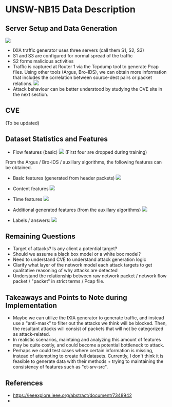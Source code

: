 # UNSW-NB15 Data Description

## Server Setup and Data Generation
![](https://hackmd.io/_uploads/HJdH4Xtrn.gif)
* IXIA traffic generator uses three servers (call them S1, S2, S3)
* S1 and S3 are configured for normal spread of the traffic
* S2 forms malicious activities
* Traffic is captured at Router 1 via the Tcpdump tool to generate Pcap files. Using other tools (Argus, Bro-IDS), we can obtain more information that includes the correlation between source-dest pairs or packet relations.
![](https://hackmd.io/_uploads/B1ZdK7tHn.png)
* Attack behaviour can be better understood by studying the CVE site in the next section.

## CVE
(To be updated)

## Dataset Statistics and Features
- Flow features (basic)
![](https://hackmd.io/_uploads/ByHbn4FH2.png)
(First four are dropped during training)

From the Argus / Bro-IDS / auxillary algorithms, the following features can be obtained.

- Basic features (generated from header packets)
![](https://hackmd.io/_uploads/r1YXnNFr3.png)

- Content features
![](https://hackmd.io/_uploads/ByjVnVYS2.png)

- Time features
![](https://hackmd.io/_uploads/BkhHh4tS3.png)

- Additional generated features (from the auxillary algorithms)
![](https://hackmd.io/_uploads/SJTU34FSh.png)

- Labels / answers:
![](https://hackmd.io/_uploads/S1CwnNtH2.png)


## Remaining Questions
- Target of attacks? Is any client a potential target?
- Should we assume a black box model or a white box model?
- Need to understand CVE to understand attack generation logic
- Clarify what layer of the network model each attack targets to get qualitative reasoning of why attacks are detected
- Understand the relationship between raw network packet / network flow packet / "packet" in strict terms / Pcap file.

## Takeaways and Points to Note during Implementation
- Maybe we can utilize the IXIA generator to generate traffic, and instead use a "anti-mask" to filter out the attacks we think will be blocked. Then, the resultant attacks will consist of packets that will not be categorized as attack-related.
- In realistic scenarios, maintaing and analyzing this amount of features may be quite costly, and could become a potential bottleneck to attack.
- Perhaps we could test cases where certain information is missing, instead of attempting to create full datasets. Currently, I don't think it is feasible to generate data with their methods + trying to maintaining the consistency of features such as "ct-srv-src".
## References
* https://ieeexplore.ieee.org/abstract/document/7348942
* 